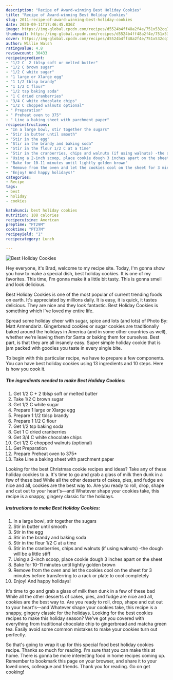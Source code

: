 ```yaml
---
description: "Recipe of Award-winning Best Holiday Cookies"
title: "Recipe of Award-winning Best Holiday Cookies"
slug: 2011-recipe-of-award-winning-best-holiday-cookies
date: 2020-09-11T17:46:45.836Z
image: https://img-global.cpcdn.com/recipes/d5524b4ff48a2f4e/751x532cq70/best-holiday-cookies-recipe-main-photo.jpg
thumbnail: https://img-global.cpcdn.com/recipes/d5524b4ff48a2f4e/751x532cq70/best-holiday-cookies-recipe-main-photo.jpg
cover: https://img-global.cpcdn.com/recipes/d5524b4ff48a2f4e/751x532cq70/best-holiday-cookies-recipe-main-photo.jpg
author: Willie Walsh
ratingvalue: 4.8
reviewcount: 30433
recipeingredient:
- "1/2 C  2 tblsp soft or melted butter"
- "1/2 C brown sugar"
- "1/2 C white sugar"
- "1 large or Xlarge egg"
- "1 1/2 tblsp brandy"
- "1 1/2 C flour"
- "1/2 tsp baking soda"
- "1 C dried cranberries"
- "3/4 C white chocolate chips"
- "1/2 C chopped walnuts optional"
- " Preparation"
- " Preheat oven to 375"
- " Line a baking sheet with parchment paper"
recipeinstructions:
- "In a large bowl, stir together the sugars"
- "Stir in butter until smooth"
- "Stir in the egg"
- "Stir in the brandy and baking soda"
- "Stir in the flour 1/2 C at a time"
- "Stir in the cranberries, chips and walnuts (if using walnuts) -the dough will be a little stiff"
- "Using a 2-inch scoop, place cookie dough 3 inches apart on the sheet"
- "Bake for 10-11 minutes until lightly golden brown"
- "Remove from the oven and let the cookies cool on the sheet for 3 minutes before transferring to a rack or plate to cool completely"
- "Enjoy! And happy holidays!"
categories:
- Recipe
tags:
- best
- holiday
- cookies

katakunci: best holiday cookies 
nutrition: 108 calories
recipecuisine: American
preptime: "PT29M"
cooktime: "PT37M"
recipeyield: "1"
recipecategory: Lunch

---
```



![Best Holiday Cookies](https://img-global.cpcdn.com/recipes/d5524b4ff48a2f4e/751x532cq70/best-holiday-cookies-recipe-main-photo.jpg)

Hey everyone, it's Brad, welcome to my recipe site. Today, I'm gonna show you how to make a special dish, best holiday cookies. It is one of my favorites. This time, I'm gonna make it a little bit tasty. This is gonna smell and look delicious.

Best Holiday Cookies is one of the most popular of current trending foods on earth. It's appreciated by millions daily. It is easy, it is quick, it tastes delicious. They are nice and they look fantastic. Best Holiday Cookies is something which I've loved my entire life.

Spread some holiday cheer with sugar, spice and lots (and lots) of Photo By: Matt Armendariz. Gingerbread cookies or sugar cookies are traditionally baked around the holidays in America (and in some other countries as well), whether we&#39;re leaving them for Santa or baking them for ourselves. Best part, is that they are all insanely easy. Super simple holiday cookie that is jam packed with goodies you taste in every single bite.


To begin with this particular recipe, we have to prepare a few components. You can have best holiday cookies using 13 ingredients and 10 steps. Here is how you cook it.

<!--inarticleads1-->

##### The ingredients needed to make Best Holiday Cookies:

1. Get 1/2 C + 2 tblsp soft or melted butter
1. Take 1/2 C brown sugar
1. Get 1/2 C white sugar
1. Prepare 1 large or Xlarge egg
1. Prepare 1 1/2 tblsp brandy
1. Prepare 1 1/2 C flour
1. Get 1/2 tsp baking soda
1. Get 1 C dried cranberries
1. Get 3/4 C white chocolate chips
1. Get 1/2 C chopped walnuts (optional)
1. Get  Preparation
1. Prepare  Preheat oven to 375*
1. Take  Line a baking sheet with parchment paper


Looking for the best Christmas cookie recipes and ideas? Take any of these holiday cookies to a. It&#39;s time to go and grab a glass of milk then dunk in a few of these bad While all the other desserts of cakes, pies, and fudge are nice and all, cookies are the best way to. Are you ready to roll, drop, shape and cut out to your heart&#39;s—and Whatever shape your cookies take, this recipe is a snappy, gingery classic for the holidays. 

<!--inarticleads2-->

##### Instructions to make Best Holiday Cookies:

1. In a large bowl, stir together the sugars
1. Stir in butter until smooth
1. Stir in the egg
1. Stir in the brandy and baking soda
1. Stir in the flour 1/2 C at a time
1. Stir in the cranberries, chips and walnuts (if using walnuts) -the dough will be a little stiff
1. Using a 2-inch scoop, place cookie dough 3 inches apart on the sheet
1. Bake for 10-11 minutes until lightly golden brown
1. Remove from the oven and let the cookies cool on the sheet for 3 minutes before transferring to a rack or plate to cool completely
1. Enjoy! And happy holidays!


It&#39;s time to go and grab a glass of milk then dunk in a few of these bad While all the other desserts of cakes, pies, and fudge are nice and all, cookies are the best way to. Are you ready to roll, drop, shape and cut out to your heart&#39;s—and Whatever shape your cookies take, this recipe is a snappy, gingery classic for the holidays. Looking for the best cookies recipes to make this holiday season? We&#39;ve got you covered with everything from traditional chocolate chip to gingerbread and matcha green tea. Easily avoid some common mistakes to make your cookies turn out perfectly. 

So that's going to wrap it up for this special food best holiday cookies recipe. Thanks so much for reading. I'm sure that you can make this at home. There is gonna be more interesting food in home recipes coming up. Remember to bookmark this page on your browser, and share it to your loved ones, colleague and friends. Thank you for reading. Go on get cooking!
